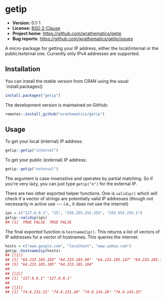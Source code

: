 # getip 

* **Version:** 0.1-1
* **License:** [BSD 2-Clause](https://opensource.org/licenses/BSD-2-Clause)
* **Project home**: https://github.com/wrathematics/getip
* **Bug reports**: https://github.com/wrathematics/getip/issues


A micro-package for getting your IP address, either the local/internal or the public/external one. Currently only IPv4 addresses are supported.



## Installation

You can install the stable version from CRAN using the usual `install.packages()

```r
install.packages("getip")
```

The development version is maintained on GitHub:

```r
remotes::install_github("wrathematics/getip")
```



## Usage

To get your local (internal) IP address:

```r
getip::getip("internal")
```

To get your public (external) IP address:

```r
getip::getip("external")
```

The argument is case-insensitive and operates by partial matching. So if you're very lazy, you can just type `getip("e")` for the external IP.

There are two other exported helper functions. One is `validip()` which will check if a vector of strings are potentially valid IP addresses (though not necessarily in active use --- i.e., it does not use the internet)

```r
ips = c("127.0.0.1", "25", "255.255.255.255", "255.555.255.1")
getip::validip(ips)
## [1]  TRUE FALSE  TRUE FALSE
```

The final exported function is `hostname2ip()`. This returns a list of vectors of IP addresses for a vector of hostnames. This queries the internet.

```r
hosts = c("www.google.com", "localhost", "www.yahoo.com")
getip::hostname2ip(hosts)
## [[1]]
## [1] "64.233.185.103" "64.233.185.99"  "64.233.185.147" "64.233.185.106"
## [5] "64.233.185.105" "64.233.185.104"
## 
## [[2]]
## [1] "127.0.0.1" "127.0.0.1"
## 
## [[3]]
## [1] "74.6.231.21" "74.6.231.20" "74.6.143.26" "74.6.143.25"
```
